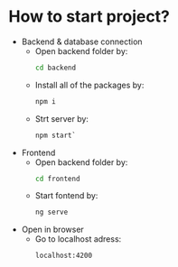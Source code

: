 # How to start project?
* Backend & database connection
  - Open backend folder by: 
      ```cmd
      cd backend
      ```
  - Install all of the packages by:
      ```cmd
      npm i
      ```
  - Strt server by:
    ```cmd
    npm start`
    ```
* Frontend 
  - Open backend folder by:
     ```cmd
     cd frontend
     ```
  - Start fontend by:
    ```cmd
    ng serve
    ```
* Open in browser
  - Go to localhost adress:
    ```lonk
    localhost:4200
    ```
